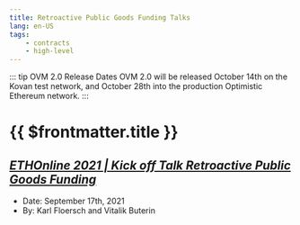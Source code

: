 ```yaml
---
title: Retroactive Public Goods Funding Talks
lang: en-US
tags:
    - contracts
    - high-level
---
```



::: tip OVM 2.0 Release Dates
OVM 2.0 will be released October 14th on the Kovan test network,
and October 28th into the production Optimistic Ethereum network.
:::


# {{ $frontmatter.title }}

## [*ETHOnline 2021 | Kick off Talk Retroactive Public Goods Funding*](https://www.youtube.com/watch?v=OrrkuUlFfOQ)

* Date: September 17th, 2021
* By: Karl Floersch and Vitalik Buterin

